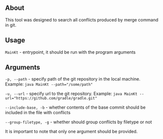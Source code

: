 ## About

This tool was designed to search all conflicts produced by merge command in git.

## Usage

`MainKt` - entrypoint, it should be run with the program arguments

## Arguments
`-p, --path` - specify path of the git repository in the local machine. Example: `java MainKt --path="/some/path"`

`-u, --url` - specify url to the git repository. Example: `java MainKt --url="https://github.com/gradle/gradle.git"`

`--include-base, -b` - whether contents of the base commit should be included in the file with conflicts

`--group-filetype, -g` - whether should group conflicts by filetype or not

It is important to note that only one argument should be provided. 